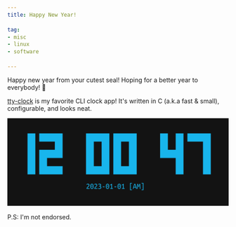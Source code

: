 ```yaml
---
title: Happy New Year!

tag:
- misc
- linux
- software

---
```


Happy new year from your cutest seal! Hoping for a better year to everybody! 💙

[tty-clock](http://github.com/xorg62/tty-clock) is my favorite CLI clock app! It's written in C (a.k.a fast & small), configurable, and looks neat.

![tty-clock on ubuntu touch](/blog/image/new-year-2023.png)

P.S: I'm not endorsed.
